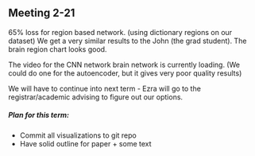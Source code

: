 ## Meeting 2-21

65% loss for region based network. (using dictionary regions on our dataset)
We get a very similar results to the John (the grad student).
The brain region chart looks good.

The video for the CNN network brain network is currently loading. (We could do one for the autoencoder, but it gives very poor quality results)


We will have to continue into next term - Ezra will go to the registrar/academic advising to figure out our options.


##### Plan for this term:
- Commit all visualizations to git repo
- Have solid outline for paper + some text
